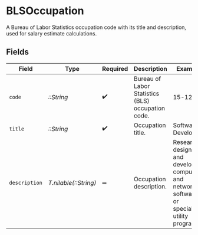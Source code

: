 # BLSOccupation

A Bureau of Labor Statistics occupation code with its title and description, used for salary estimate calculations.


## Fields

| Field                                                                                        | Type                                                                                         | Required                                                                                     | Description                                                                                  | Example                                                                                      |
| -------------------------------------------------------------------------------------------- | -------------------------------------------------------------------------------------------- | -------------------------------------------------------------------------------------------- | -------------------------------------------------------------------------------------------- | -------------------------------------------------------------------------------------------- |
| `code`                                                                                       | *::String*                                                                                   | :heavy_check_mark:                                                                           | Bureau of Labor Statistics (BLS) occupation code.                                            | 15-1252                                                                                      |
| `title`                                                                                      | *::String*                                                                                   | :heavy_check_mark:                                                                           | Occupation title.                                                                            | Software Developers                                                                          |
| `description`                                                                                | *T.nilable(::String)*                                                                        | :heavy_minus_sign:                                                                           | Occupation description.                                                                      | Research, design, and develop computer and network software or specialized utility programs. |